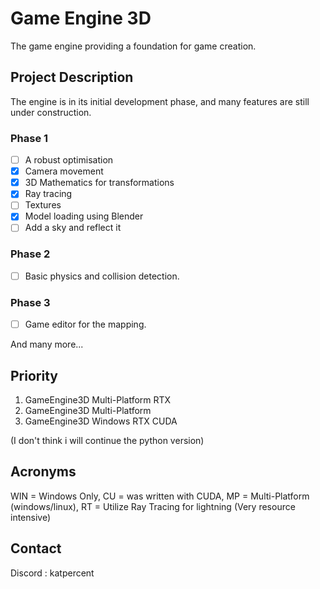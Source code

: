 # Game Engine 3D

The game engine providing a foundation for game creation.

## Project Description

The engine is in its initial development phase, and many features are still under construction.

### Phase 1
- [ ] A robust optimisation
- [X] Camera movement
- [X] 3D Mathematics for transformations
- [X] Ray tracing
- [ ] Textures
- [X] Model loading using Blender
- [ ] Add a sky and reflect it

### Phase 2
- [ ] Basic physics and collision detection.

### Phase 3
- [ ] Game editor for the mapping.

And many more...

## Priority

1. GameEngine3D Multi-Platform RTX
2. GameEngine3D Multi-Platform
3. GameEngine3D Windows RTX CUDA

(I don't think i will continue the python version)

## Acronyms

WIN = Windows Only,
CU = was written with CUDA,
MP = Multi-Platform (windows/linux),
RT = Utilize Ray Tracing for lightning (Very resource intensive)

## Contact

Discord : katpercent
